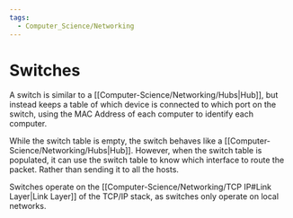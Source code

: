 ```yaml
---
tags:
  - Computer_Science/Networking
---
```

# Switches

A switch is similar to a [[Computer-Science/Networking/Hubs|Hub]], but instead keeps a table of which device is connected to which port on the switch, using the MAC Address of each computer to identify each computer.

While the switch table is empty, the switch behaves like a [[Computer-Science/Networking/Hubs|Hub]]. However, when the switch table is populated, it can use the switch table to know which interface to route the packet. Rather than sending it to all the hosts.

Switches operate on the [[Computer-Science/Networking/TCP IP#Link Layer|Link Layer]] of the TCP/IP stack, as switches only operate on local networks.